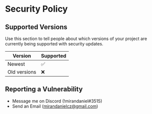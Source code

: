 # Security Policy

## Supported Versions

Use this section to tell people about which versions of your project are
currently being supported with security updates.

| Version      | Supported          |
| -------      | ------------------ |
| Newest       | :white_check_mark: |
| Old versions | :x:                |


## Reporting a Vulnerability

- Message me on Discord (!mirandaniel#3515)
- Send an Email (mirandanielcz@gmail.com)

